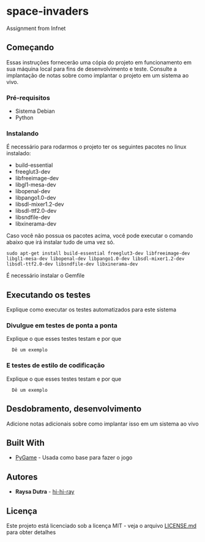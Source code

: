 # space-invaders
Assignment from Infnet

## Começando

Essas instruções fornecerão uma cópia do projeto em funcionamento em sua máquina local para fins de desenvolvimento e teste. Consulte a implantação de notas sobre como implantar o projeto em um sistema ao vivo.

### Pré-requisitos

* Sistema Debian
* Python

### Instalando

É necessário para rodarmos o projeto ter os seguintes pacotes no linux instalado:

* build-essential 
* freeglut3-dev 
* libfreeimage-dev 
* libgl1-mesa-dev 
* libopenal-dev 
* libpango1.0-dev 
* libsdl-mixer1.2-dev 
* libsdl-ttf2.0-dev 
* libsndfile-dev 
* libxinerama-dev

Caso você não possua os pacotes acima, você pode executar o comando abaixo que irá instalar tudo de uma vez só.

``` 
sudo apt-get install build-essential freeglut3-dev libfreeimage-dev libgl1-mesa-dev libopenal-dev libpango1.0-dev libsdl-mixer1.2-dev libsdl-ttf2.0-dev libsndfile-dev libxinerama-dev

```

É necessário instalar o Gemfile


## Executando os testes

Explique como executar os testes automatizados para este sistema

### Divulgue em testes de ponta a ponta

Explique o que esses testes testam e por que

```
  Dê um exemplo
```

### E testes de estilo de codificação

Explique o que esses testes testam e por que

```
  Dê um exemplo
```

## Desdobramento, desenvolvimento

Adicione notas adicionais sobre como implantar isso em um sistema ao vivo

## Built With

* [PyGame]() - Usada como base para fazer o jogo

## Autores

* **Raysa Dutra** - [hi-hi-ray](https://github.com/hi-hi-ray)

## Licença

Este projeto está licenciado sob a licença MIT - veja o arquivo [LICENSE.md](LICENSE.md) para obter detalhes
